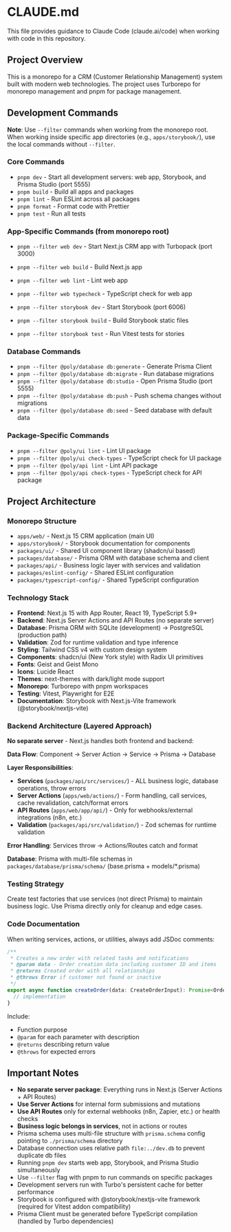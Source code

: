 # CLAUDE.md

This file provides guidance to Claude Code (claude.ai/code) when working with code in this repository.

## Project Overview

This is a monorepo for a CRM (Customer Relationship Management) system built with modern web technologies. The project uses Turborepo for monorepo management and pnpm for package management.

## Development Commands

**Note**: Use `--filter` commands when working from the monorepo root. When working inside specific app directories (e.g., `apps/storybook/`), use the local commands without `--filter`.

### Core Commands
- `pnpm dev` - Start all development servers: web app, Storybook, and Prisma Studio (port 5555)
- `pnpm build` - Build all apps and packages
- `pnpm lint` - Run ESLint across all packages
- `pnpm format` - Format code with Prettier
- `pnpm test` - Run all tests

### App-Specific Commands (from monorepo root)
- `pnpm --filter web dev` - Start Next.js CRM app with Turbopack (port 3000)
- `pnpm --filter web build` - Build Next.js app
- `pnpm --filter web lint` - Lint web app
- `pnpm --filter web typecheck` - TypeScript check for web app

- `pnpm --filter storybook dev` - Start Storybook (port 6006)
- `pnpm --filter storybook build` - Build Storybook static files
- `pnpm --filter storybook test` - Run Vitest tests for stories

### Database Commands
- `pnpm --filter @poly/database db:generate` - Generate Prisma Client
- `pnpm --filter @poly/database db:migrate` - Run database migrations
- `pnpm --filter @poly/database db:studio` - Open Prisma Studio (port 5555)
- `pnpm --filter @poly/database db:push` - Push schema changes without migrations
- `pnpm --filter @poly/database db:seed` - Seed database with default data

### Package-Specific Commands
- `pnpm --filter @poly/ui lint` - Lint UI package
- `pnpm --filter @poly/ui check-types` - TypeScript check for UI package
- `pnpm --filter @poly/api lint` - Lint API package
- `pnpm --filter @poly/api check-types` - TypeScript check for API package

## Project Architecture

### Monorepo Structure
- `apps/web/` - Next.js 15 CRM application (main UI)
- `apps/storybook/` - Storybook documentation for components
- `packages/ui/` - Shared UI component library (shadcn/ui based)
- `packages/database/` - Prisma ORM with database schema and client
- `packages/api/` - Business logic layer with services and validation
- `packages/eslint-config/` - Shared ESLint configuration
- `packages/typescript-config/` - Shared TypeScript configuration

### Technology Stack
- **Frontend**: Next.js 15 with App Router, React 19, TypeScript 5.9+
- **Backend**: Next.js Server Actions and API Routes (no separate server)
- **Database**: Prisma ORM with SQLite (development) → PostgreSQL (production path)
- **Validation**: Zod for runtime validation and type inference
- **Styling**: Tailwind CSS v4 with custom design system
- **Components**: shadcn/ui (New York style) with Radix UI primitives
- **Fonts**: Geist and Geist Mono
- **Icons**: Lucide React
- **Themes**: next-themes with dark/light mode support
- **Monorepo**: Turborepo with pnpm workspaces
- **Testing**: Vitest, Playwright for E2E
- **Documentation**: Storybook with Next.js-Vite framework (@storybook/nextjs-vite)

### Backend Architecture (Layered Approach)

**No separate server** - Next.js handles both frontend and backend:

**Data Flow**: Component → Server Action → Service → Prisma → Database

**Layer Responsibilities**:
- **Services** (`packages/api/src/services/`) - ALL business logic, database operations, throw errors
- **Server Actions** (`apps/web/actions/`) - Form handling, call services, cache revalidation, catch/format errors
- **API Routes** (`apps/web/app/api/`) - Only for webhooks/external integrations (n8n, etc.)
- **Validation** (`packages/api/src/validation/`) - Zod schemas for runtime validation

**Error Handling**: Services throw → Actions/Routes catch and format

**Database**: Prisma with multi-file schemas in `packages/database/prisma/schema/` (base.prisma + models/*.prisma)

### Testing Strategy

Create test factories that use services (not direct Prisma) to maintain business logic. Use Prisma directly only for cleanup and edge cases.

### Code Documentation

When writing services, actions, or utilities, always add JSDoc comments:

```typescript
/**
 * Creates a new order with related tasks and notifications
 * @param data - Order creation data including customer ID and items
 * @returns Created order with all relationships
 * @throws Error if customer not found or inactive
 */
export async function createOrder(data: CreateOrderInput): Promise<Order> {
  // implementation
}
```

Include:
- Function purpose
- `@param` for each parameter with description
- `@returns` describing return value
- `@throws` for expected errors

## Important Notes

- **No separate server package**: Everything runs in Next.js (Server Actions + API Routes)
- **Use Server Actions** for internal form submissions and mutations
- **Use API Routes** only for external webhooks (n8n, Zapier, etc.) or health checks
- **Business logic belongs in services**, not in actions or routes
- Prisma schema uses multi-file structure with `prisma.schema` config pointing to `./prisma/schema` directory
- Database connection uses relative path `file:../dev.db` to prevent duplicate db files
- Running `pnpm dev` starts web app, Storybook, and Prisma Studio simultaneously
- Use `--filter` flag with pnpm to run commands on specific packages
- Development servers run with Turbo's persistent cache for better performance
- Storybook is configured with @storybook/nextjs-vite framework (required for Vitest addon compatibility)
- Prisma Client must be generated before TypeScript compilation (handled by Turbo dependencies)
